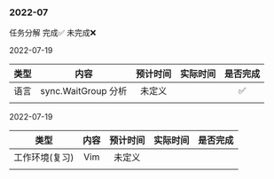 ### 2022-07

任务分解 完成✅ 未完成❌

2022-07-19

| 类型 |        内容         | 预计时间 | 实际时间 | 是否完成 |
| :--: | :-----------------: | :------: | :------: | :------: |
| 语言 | sync.WaitGroup 分析 |  未定义  |          |    ✅     |
|      |                     |          |          |          |

2022-07-19

|      类型      | 内容 | 预计时间 | 实际时间 | 是否完成 |
| :------------: | :--: | :------: | :------: | :------: |
| 工作环境(复习) | Vim  |  未定义  |          |          |
|                |      |          |          |          |